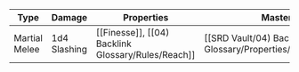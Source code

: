 | Type          | Damage       | Properties             | Mastery  | Weight | Cost |
| ------------- | ------------ | ---------------------- | -------- | :----: | :--: |
| Martial Melee | 1d4 Slashing | [[Finesse]], [[04) Backlink Glossary/Rules/Reach]] | [[SRD Vault/04) Backlink Glossary/Properties/Mastery/Slow]] | 3 lb.  | 2 GP |
